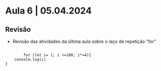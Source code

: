# Aula 6 | 05.04.2024

## Revisão

- Revisão das atividades da última aula sobre o laço de repetição "for"
    
```    

        for (let i= 1; i <=100; i*=4){
    console.log(i)    
}

```